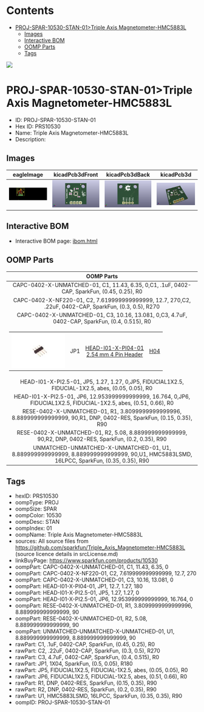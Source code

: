 



Contents
========

* [PROJ-SPAR-10530-STAN-01>Triple Axis Magnetometer-HMC5883L](#proj-spar-10530-stan-01triple-axis-magnetometer-hmc5883l)
	* [Images](#images)
	* [Interactive BOM](#interactive-bom)
	* [OOMP Parts](#oomp-parts)
	* [Tags](#tags)
  
![][im]
# PROJ-SPAR-10530-STAN-01>Triple Axis Magnetometer-HMC5883L

- ID: PROJ-SPAR-10530-STAN-01
- Hex ID: PRS10530
- Name: Triple Axis Magnetometer-HMC5883L
- Description: 

## Images
  
  

|eagleImage|kicadPcb3dFront|kicadPcb3dBack|kicadPcb3d|
| :---: | :---: | :---: | :---: |
|[![eagleImage](eagleImage_140.png)](eagleImage_600.png)|[![kicadPcb3dFront](kicadPcb3dFront_140.png)](kicadPcb3dFront_600.png)|[![kicadPcb3dBack](kicadPcb3dBack_140.png)](kicadPcb3dBack_600.png)|[![kicadPcb3d](kicadPcb3d_140.png)](kicadPcb3d_600.png)|

## Interactive BOM

- Interactive BOM page: [ibom.html](kicad/bom/ibom.html)

## OOMP Parts
  

|OOMP Parts|
| :---: |
|CAPC-0402-X-UNMATCHED-01, C1, 11.43, 6.35, 0,C1, .1uF, 0402-CAP, SparkFun, (0.45, 0.25), R0|
|CAPC-0402-X-NF220-01, C2, 7.619999999999999, 12.7, 270,C2, .22uF, 0402-CAP, SparkFun, (0.3, 0.5), R270|
|CAPC-0402-X-UNMATCHED-01, C3, 10.16, 13.081, 0,C3, 4.7uF, 0402-CAP, SparkFun, (0.4, 0.515), R0|
|<table><tr><td>![HEAD-I01-X-PI04-01](https://raw.githubusercontent.com/oomlout/oomlout_OOMP_parts/main/HEAD-I01-X-PI04-01/image_140.jpg)</td><td> JP1</td><td>[HEAD-I01-X-PI04-01<br>2.54 mm 4 Pin Header](https://github.com/oomlout/oomlout_OOMP_parts/tree/main/HEAD-I01-X-PI04-01/)</td><td>[H04](https://github.com/oomlout/oomlout_OOMP_parts/tree/main/HEAD-I01-X-PI04-01/)</td></tr></table>|
|HEAD-I01-X-PI2.5-01, JP5, 1.27, 1.27, 0,JP5, FIDUCIAL1X2.5, FIDUCIAL-1X2.5, abes, (0.05, 0.05), R0|
|HEAD-I01-X-PI2.5-01, JP6, 12.953999999999999, 16.764, 0,JP6, FIDUCIAL1X2.5, FIDUCIAL-1X2.5, abes, (0.51, 0.66), R0|
|RESE-0402-X-UNMATCHED-01, R1, 3.8099999999999996, 8.889999999999999, 90,R1, DNP, 0402-RES, SparkFun, (0.15, 0.35), R90|
|RESE-0402-X-UNMATCHED-01, R2, 5.08, 8.889999999999999, 90,R2, DNP, 0402-RES, SparkFun, (0.2, 0.35), R90|
|UNMATCHED-UNMATCHED-X-UNMATCHED-01, U1, 8.889999999999999, 8.889999999999999, 90,U1, HMC5883LSMD, 16LPCC, SparkFun, (0.35, 0.35), R90|

## Tags

- hexID: PRS10530
- oompType: PROJ
- oompSize: SPAR
- oompColor: 10530
- oompDesc: STAN
- oompIndex: 01
- oompName: Triple Axis Magnetometer-HMC5883L
- sources: All source files from https://github.com/sparkfun/Triple_Axis_Magnetometer-HMC5883L (source licence details in srcLicense.md)
- linkBuyPage: https://www.sparkfun.com/products/10530
- oompPart: CAPC-0402-X-UNMATCHED-01, C1, 11.43, 6.35, 0
- oompPart: CAPC-0402-X-NF220-01, C2, 7.619999999999999, 12.7, 270
- oompPart: CAPC-0402-X-UNMATCHED-01, C3, 10.16, 13.081, 0
- oompPart: HEAD-I01-X-PI04-01, JP1, 12.7, 1.27, 180
- oompPart: HEAD-I01-X-PI2.5-01, JP5, 1.27, 1.27, 0
- oompPart: HEAD-I01-X-PI2.5-01, JP6, 12.953999999999999, 16.764, 0
- oompPart: RESE-0402-X-UNMATCHED-01, R1, 3.8099999999999996, 8.889999999999999, 90
- oompPart: RESE-0402-X-UNMATCHED-01, R2, 5.08, 8.889999999999999, 90
- oompPart: UNMATCHED-UNMATCHED-X-UNMATCHED-01, U1, 8.889999999999999, 8.889999999999999, 90
- rawPart: C1, .1uF, 0402-CAP, SparkFun, (0.45, 0.25), R0
- rawPart: C2, .22uF, 0402-CAP, SparkFun, (0.3, 0.5), R270
- rawPart: C3, 4.7uF, 0402-CAP, SparkFun, (0.4, 0.515), R0
- rawPart: JP1, 1X04, SparkFun, (0.5, 0.05), R180
- rawPart: JP5, FIDUCIAL1X2.5, FIDUCIAL-1X2.5, abes, (0.05, 0.05), R0
- rawPart: JP6, FIDUCIAL1X2.5, FIDUCIAL-1X2.5, abes, (0.51, 0.66), R0
- rawPart: R1, DNP, 0402-RES, SparkFun, (0.15, 0.35), R90
- rawPart: R2, DNP, 0402-RES, SparkFun, (0.2, 0.35), R90
- rawPart: U1, HMC5883LSMD, 16LPCC, SparkFun, (0.35, 0.35), R90
- oompID: PROJ-SPAR-10530-STAN-01



[im]: kicadPcb3d_450.png
